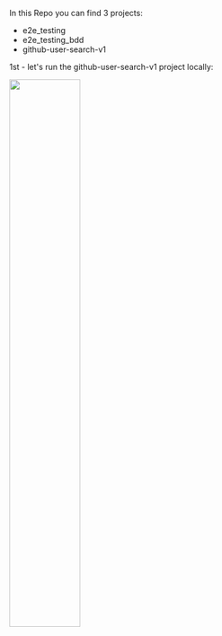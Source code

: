 In this Repo you can find 3 projects:
- e2e_testing
- e2e_testing_bdd
- github-user-search-v1

1st - let's run the github-user-search-v1 project locally:

[<img src="https://i.ytimg.com/vi/kQEcpWNWhv4/maxresdefault.jpg" width="50%">](https://youtu.be/kQEcpWNWhv4 "github user search v1")
